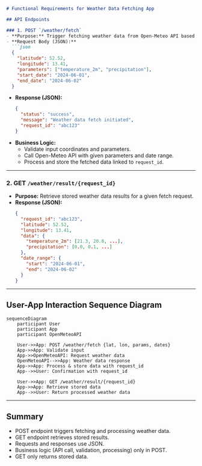 ```markdown
# Functional Requirements for Weather Data Fetching App

## API Endpoints

### 1. POST `/weather/fetch`
- **Purpose:** Trigger fetching weather data from Open-Meteo API based on input parameters and store/process results.
- **Request Body (JSON):**
  ```json
  {
    "latitude": 52.52,
    "longitude": 13.41,
    "parameters": ["temperature_2m", "precipitation"],
    "start_date": "2024-06-01",
    "end_date": "2024-06-02"
  }
  ```
- **Response (JSON):**
  ```json
  {
    "status": "success",
    "message": "Weather data fetch initiated",
    "request_id": "abc123"
  }
  ```
- **Business Logic:**
  - Validate input coordinates and parameters.
  - Call Open-Meteo API with given parameters and date range.
  - Process and store the fetched data linked to `request_id`.

---

### 2. GET `/weather/result/{request_id}`
- **Purpose:** Retrieve stored weather data results for a given fetch request.
- **Response (JSON):**
  ```json
  {
    "request_id": "abc123",
    "latitude": 52.52,
    "longitude": 13.41,
    "data": {
      "temperature_2m": [21.3, 20.8, ...],
      "precipitation": [0.0, 0.1, ...]
    },
    "date_range": {
      "start": "2024-06-01",
      "end": "2024-06-02"
    }
  }
  ```

---

## User-App Interaction Sequence Diagram

```mermaid
sequenceDiagram
    participant User
    participant App
    participant OpenMeteoAPI

    User->>App: POST /weather/fetch {lat, lon, params, dates}
    App->>App: Validate input
    App->>OpenMeteoAPI: Request weather data
    OpenMeteoAPI-->>App: Weather data response
    App->>App: Process & store data with request_id
    App-->>User: Confirmation with request_id

    User->>App: GET /weather/result/{request_id}
    App->>App: Retrieve stored data
    App-->>User: Return processed weather data
```

---

## Summary

- POST endpoint triggers fetching and processing weather data.
- GET endpoint retrieves stored results.
- Requests and responses use JSON.
- Business logic (API call, validation, processing) only in POST.
- GET only returns stored data.
```
